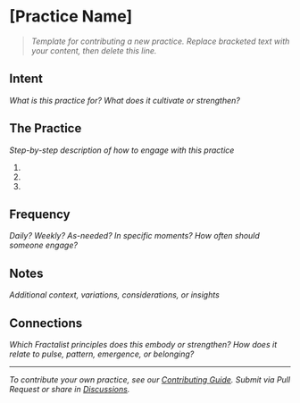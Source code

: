 # [Practice Name]

> *Template for contributing a new practice. Replace bracketed text with your content, then delete this line.*

## Intent

*What is this practice for? What does it cultivate or strengthen?*

## The Practice

*Step-by-step description of how to engage with this practice*

1. 
2. 
3. 

## Frequency

*Daily? Weekly? As-needed? In specific moments? How often should someone engage?*

## Notes

*Additional context, variations, considerations, or insights*

## Connections

*Which Fractalist principles does this embody or strengthen? How does it relate to pulse, pattern, emergence, or belonging?*

---

*To contribute your own practice, see our [Contributing Guide](../CONTRIBUTING.md). Submit via Pull Request or share in [Discussions](https://github.com/prschmal/Fractalism/discussions).*